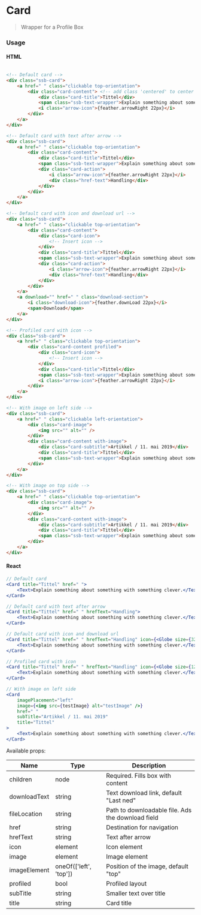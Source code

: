 Card
========

> Wrapper for a Profile Box

### Usage

#### HTML

```html

<!-- Default card -->
<div class="ssb-card">
    <a href=" " class="clickable top-orientation">
        <div class="card-content"> <!-- add class 'centered' to center all content -->
            <div class="card-title">Tittel</div>
            <span class="ssb-text-wrapper">Explain something about something with something clever.</span>
            <i class="arrow-icon">{feather.arrowRight 22px}</i>
        </div>
    </a>
</div>

<!-- Default card with text after arrow -->
<div class="ssb-card">
    <a href=" " class="clickable top-orientation">
        <div class="card-content">
            <div class="card-title">Tittel</div>
            <span class="ssb-text-wrapper">Explain something about something with something clever.</span>
            <div class="card-action">
                <i class="arrow-icon">{feather.arrowRight 22px}</i>
                <div class="href-text">Handling</div>
            </div>
        </div>
    </a>
</div>

<!-- Default card with icon and download url -->
<div class="ssb-card">
    <a href=" " class="clickable top-orientation">
        <div class="card-content">
            <div class="card-icon">
                <!-- Insert icon -->
            </div>
            <div class="card-title">Tittel</div>
            <span class="ssb-text-wrapper">Explain something about something with something clever.</span>
            <div class="card-action">
                <i class="arrow-icon">{feather.arrowRight 22px}</i>
                <div class="href-text">Handling</div>
            </div>
        </div>
    </a>
    <a download="" href=" " class="download-section">
        <i class="download-icon">{feather.downLoad 22px}</i>
        <span>Download</span>
    </a>
</div>

<!-- Profiled card with icon -->
<div class="ssb-card">
    <a href=" " class="clickable top-orientation">
        <div class="card-content profiled">
            <div class="card-icon">
                <!-- Insert icon -->
            </div>
            <div class="card-title">Tittel</div>
            <span class="ssb-text-wrapper">Explain something about something with something clever.</span>
            <i class="arrow-icon">{feather.arrowRight 22px}</i>
        </div>
    </a>
</div>

<!-- With image on left side -->
<div class="ssb-card">
    <a href=" " class="clickable left-orientation">
        <div class="card-image">
            <img src="" alt="" />
        </div>
        <div class="card-content with-image">
            <div class="card-subtitle">Artikkel / 11. mai 2019</div>
            <div class="card-title">Tittel</div>
            <span class="ssb-text-wrapper">Explain something about something with something clever.</span>
        </div>
    </a>
</div>

<!-- With image on top side -->
<div class="ssb-card">
    <a href=" " class="clickable top-orientation">
        <div class="card-image">
            <img src="" alt="" />
        </div>
        <div class="card-content with-image">
            <div class="card-subtitle">Artikkel / 11. mai 2019</div>
            <div class="card-title">Tittel</div>
            <span class="ssb-text-wrapper">Explain something about something with something clever.</span>
        </div>
    </a>
</div>
```

#### React

```jsx harmony
// Default card 
<Card title="Tittel" href=" ">
    <Text>Explain something about something with something clever.</Text>
</Card>

// Default card with text after arrow
<Card title="Tittel" href=" " hrefText="Handling">
    <Text>Explain something about something with something clever.</Text>
</Card>

// Default card with icon and download url
<Card title="Tittel" href=" " hrefText="Handling" icon={<Globe size={32} />} fileLocation="./not_a_file.md" downloadText="Download">
    <Text>Explain something about something with something clever.</Text>
</Card>

// Profiled card with icon
<Card title="Tittel" href=" " hrefText="Handling" icon={<Globe size={120} />} profiled>
    <Text>Explain something about something with something clever.</Text>
</Card>

// With image on left side
<Card
    imagePlacement="left"
    image={<img src={testImage} alt="testImage" />}
    href=" "
    subTitle="Artikkel / 11. mai 2019"
    title="Tittel"
>
    <Text>Explain something about something with something clever.</Text>
</Card>
```

Available props:

| Name       | Type           | Description  |
| ---------- | ------------- | ----- |
| children | node | Required. Fills box with content |
| downloadText | string | Text download link, default "Last ned" |
| fileLocation | string | Path to downloadable file. Ads the download field |
| href | string | Destination for navigation |
| hrefText | string | Text after arrow |
| icon | element | Icon element |
| image | element | Image element |
| imageElement | oneOf(['left', 'top']) | Position of the image, default "top"  |
| profiled | bool | Profiled layout |
| subTitle | string | Smaller text over title |
| title | string | Card title |
